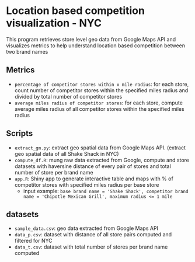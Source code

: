 # Location based competition visualization - NYC
This program retrieves store level geo data from Google Maps API and visualizes metrics to help understand location based competition between two brand names
## Metrics
  * `percentage of competitor stores within x mile radius`: for each store, count number of competitor stores within the specified miles radius and divided by total number of competitor stores
  * `average miles radius of competitor stores`: for each store, compute average miles radius of all competitor stores within the specified miles radius
## Scripts
  * `extract_gm.py`: extract geo spatial data from Google Maps API. (extract geo spatial data of all Shake Shack in NYC)
  * `compute_df.R`: mung raw data extracted from Google, compute and store datasets with haversine distance of every pair of stores and total number of store per brand name
  * `app.R`: Shiny app to generate interactive table and maps with % of competitor stores with specified miles radius per base store
    * input example: ```base brand name = 'Shake Shack', competitor brand name = 'Chipotle Mexican Grill', maximum radius <= 1 mile```
## datasets
  * `sample_data.csv`: geo data extracted from Google Maps API
  * `data_p.csv`: dataset with distance of all store pairs computed and filtered for NYC
  * `data_t.csv`: dataset with total number of stores per brand name computed
